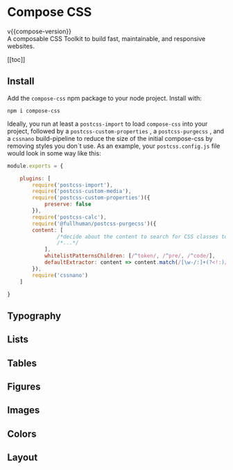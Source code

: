 <div class="title">
<h1>Compose CSS</h1>
<span class="bg-primary white pdx-d3">v{{compose-version}}</span>
<div>A composable CSS Toolkit to build fast, maintainable, and responsive websites.</div>
</div>

[[toc]]

## Install

Add the `compose-css` npm package to your node project. Install with:

~~~shell
npm i compose-css
~~~

Ideally, you run at least a `postcss-import` to load `compose-css` into your project, followed by a `postcss-custom-properties` , a `postcss-purgecss` , and a `cssnano` build-pipeline to reduce the size of the initial compose-css by removing styles you don´t use. As an example, your `postcss.config.js` file would look in some way like this:

~~~javascript
module.exports = {

    plugins: [
        require('postcss-import'),
        require('postcss-custom-media'),
        require('postcss-custom-properties')({
            preserve: false
        }),
        require('postcss-calc'),
        require('@fullhuman/postcss-purgecss')({
        content: [
                /*decide about the content to search for CSS classes to keep*/
                /*...*/
            ],
            whitelistPatternsChildren: [/^token/, /^pre/, /^code/],
            defaultExtractor: content => content.match(/[\w-/:]+(?<!:)/g) || [] /*check https://flaviocopes.com/tailwind-setup/ */       
        }),        
        require('cssnano')
    ]

}
~~~

## Typography

## Lists

## Tables

## Figures

## Images

## Colors

## Layout
